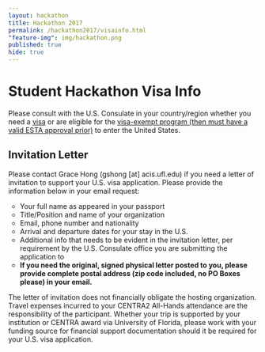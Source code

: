 ```yaml
---
layout: hackathon
title: Hackathon 2017
permalink: /hackathon2017/visainfo.html
"feature-img": img/hackathon.png
published: true
hide: true
---
```


# Student Hackathon Visa Info

<p> Please consult with the U.S. Consulate in your country/region whether you
need a <a href="https://travel.state.gov/content/visas/en.html"
target="_blank">visa</a> or are eligible for the <a
href="https://travel.state.gov/content/visas/en/visit/visa-waiver-program.html"
target="_blank">visa-exempt program (then must have a valid ESTA approval
prior)</a> to enter the United States. </p>

## Invitation Letter

<p> Please contact Grace Hong (gshong [at] acis.ufl.edu) if you need a letter of
invitation to support your U.S. visa application. Please provide the information
below in your email request: <br /> <ul type="circle"> <li>Your full name as
appeared in your passport </li> <li>Title/Position and name of your
organization</li> <li>Email, phone number and nationality</li> <li>Arrival and
departure dates for your stay in the U.S.</li> <li>Additional info that needs to
be evident in the invitation letter, per requirement by the U.S. Consulate
office you are submitting the application to</li> <li><strong>If you need the
original, signed physical letter posted to you, please provide complete postal
address (zip code included, no PO Boxes please) in your email.</strong></li>
</ul> </p>

<p> The letter of invitation does not financially obligate the hosting
organization. Travel expenses incurred to your CENTRA2 All-Hands attendance are
the responsibility of the participant. Whether your trip is supported by your
institution or CENTRA award via University of Florida, please work with your
funding source for financial support documentation should it be required for
your U.S. visa application.  </p>
